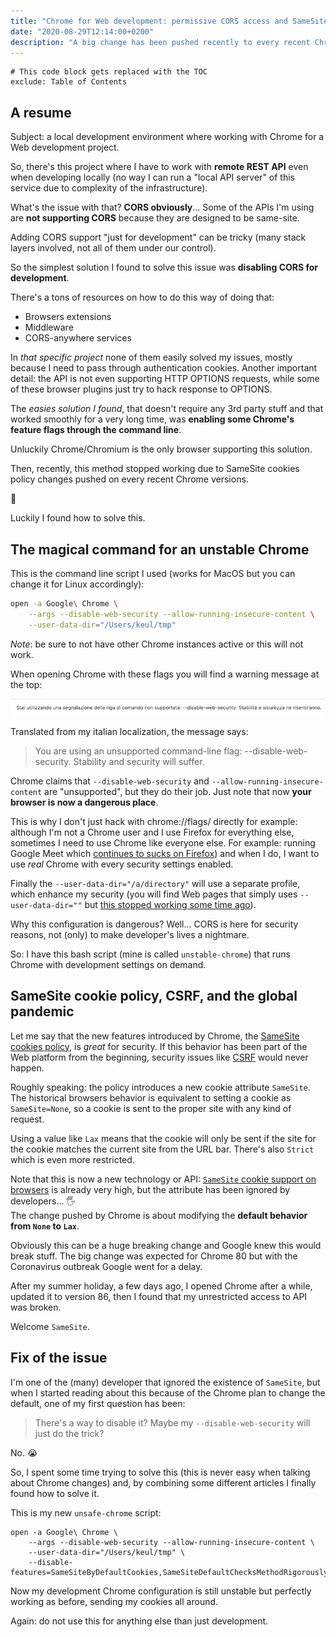 ```yaml
---
title: "Chrome for Web development: permissive CORS access and SameSite cookies"
date: "2020-08-29T12:14:00+0200"
description: "A big change has been pushed recently to every recent Chrome out there: an important change to SameSite cookies policy. How this messed up my development environment and how I fixed it"
---
```


```toc
# This code block gets replaced with the TOC
exclude: Table of Contents
```

## A resume

Subject: a local development environment where working with Chrome for a Web development project.

So, there's this project where I have to work with **remote REST API** even when developing locally (no way I can run a "local API server" of this service due to complexity of the infrastructure).

What's the issue with that? **CORS obviously**...
Some of the APIs I'm using are **not supporting CORS** because they are designed to be same-site.

Adding CORS support "just for development" can be tricky (many stack layers involved, not all of them under our control).

So the simplest solution I found to solve this issue was **disabling CORS for development**.

There's a tons of resources on how to do this way of doing that:

- Browsers extensions
- Middleware
- CORS-anywhere services

In _that specific project_ none of them easily solved my issues, mostly because I need to pass through authentication cookies.
Another important detail: the API is not even supporting HTTP OPTIONS requests, while some of these browser plugins just try to hack response to OPTIONS.

The _easies solution I found_, that doesn't require any 3rd party stuff and that worked smoothly for a very long time, was **enabling some Chrome's feature flags through the command line**.

Unluckily Chrome/Chromium is the only browser supporting this solution.

Then, recently, this method stopped working due to SameSite cookies policy changes pushed on every recent Chrome versions.

😤

Luckily I found how to solve this.

## The magical command for an unstable Chrome

This is the command line script I used (works for MacOS but you can change it for Linux accordingly):

```bash
open -a Google\ Chrome \
    --args --disable-web-security --allow-running-insecure-content \
    --user-data-dir="/Users/keul/tmp"
```

_Note_: be sure to not have other Chrome instances active or this will not work.

When opening Chrome with these flags you will find a warning message at the top:

![Chrome warning](./chrome-warn.png)

Translated from my italian localization, the message says:

> You are using an unsupported command-line flag: --disable-web-security. Stability and security will suffer.

Chrome claims that `--disable-web-security` and `--allow-running-insecure-content` are "unsupported", but they do their job.
Just note that now **your browser is now a dangerous place**.

This is why I don't just hack with chrome://flags/ directly for example: although I'm not a Chrome user and I use Firefox for everything else, sometimes I need to use Chrome like everyone else.
For example: running Google Meet which [continues to sucks on Firefox](https://twitter.com/keul/status/1245636015143833601)) and when I do, I want to use _real_ Chrome with every security settings enabled.

Finally the `--user-data-dir="/a/directory"` will use a separate profile, which enhance my security (you will find Web pages that simply uses `--user-data-dir=""` but [this stopped working some time ago](https://twitter.com/keul/status/1232217697443831809)).

Why this configuration is dangerous?
Well... CORS is here for security reasons, not (only) to make developer's lives a nightmare.

So: I have this bash script (mine is called `unstable-chrome`) that runs Chrome with development settings on demand.

## SameSite cookie policy, CSRF, and the global pandemic

Let me say that the new features introduced by Chrome, the [SameSite cookies policy](https://web.dev/samesite-cookies-explained/), is _great_ for security.
If this behavior has been part of the Web platform from the beginning, security issues like [CSRF](https://en.wikipedia.org/wiki/Cross-site_request_forgery) would never happen.

Roughly speaking: the policy introduces a new cookie attribute `SameSite`.
The historical browsers behavior is equivalent to setting a cookie as `SameSite=None`, so a cookie is sent to the proper site with any kind of request.

Using a value like `Lax` means that the cookie will only be sent if the site for the cookie matches the current site from the URL bar.
There's also `Strict` which is even more restricted.

Note that this is now a new technology or API: [`SameSite` cookie support on browsers](https://caniuse.com/#feat=same-site-cookie-attribute) is already very high, but the attribute has been ignored by developers... 🖐 <br>
The change pushed by Chrome is about modifying the **default behavior from `None` to `Lax`**.

Obviously this can be a huge breaking change and Google knew this would break stuff.
The big change was expected for Chrome 80 but with the Coronavirus outbreak Google went for a delay.

After my summer holiday, a few days ago, I opened Chrome after a while, updated it to version 86, then I found that my unrestricted access to API was broken.

Welcome `SameSite`.

## Fix of the issue

I'm one of the (many) developer that ignored the existence of `SameSite`, but when I started reading about this because of the Chrome plan to change the default, one of my first question has been:

> There's a way to disable it? Maybe my `--disable-web-security` will just do the trick?

No. 😭

So, I spent some time trying to solve this (this is never easy when talking about Chrome changes) and, by combining some different articles I finally found how to solve it.

This is my new `unsafe-chrome` script:

```bash{4}
open -a Google\ Chrome \
    --args --disable-web-security --allow-running-insecure-content \
    --user-data-dir="/Users/keul/tmp" \
    --disable-features=SameSiteByDefaultCookies,SameSiteDefaultChecksMethodRigorously
```

Now my development Chrome configuration is still unstable but perfectly working as before, sending my cookies all around.

Again: do not use this for anything else than just development.
